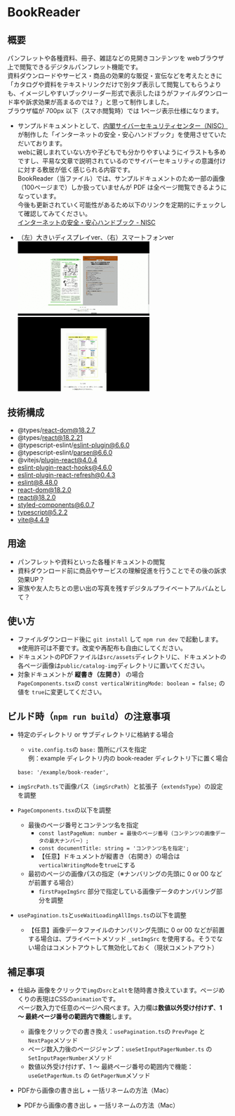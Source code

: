 # BookReader

## 概要
パンフレットや各種資料、冊子、雑誌などの見開きコンテンツを webブラウザ上で閲覧できるデジタルパンフレット機能です。<br />資料ダウンロードやサービス・商品の効果的な販促・宣伝などを考えたときに「カタログや資料をテキストリンクだけで別タブ表示して閲覧してもらうよりも、イメージしやすいブックリーダー形式で表示したほうがファイルダウンロード率や訴求効果が高まるのでは？」と思って制作しました。<br />ブラウザ幅が 700px 以下（スマホ閲覧時）では 1ページ表示仕様になります。
- サンプルドキュメントとして、<a href="https://security-portal.nisc.go.jp/" target="_blank">内閣サイバーセキュリティセンター（NISC）</a>が制作した「インターネットの安全・安心ハンドブック」を使用させていただいております。<br />webに親しまれていない方や子どもでも分かりやすいようにイラストも多めですし、平易な文章で説明されているのでサイバーセキュリティの意識付けに対する敷居が低く感じられる内容です。<br />BookReader（当ファイル）では、サンプルドキュメントのため一部の画像（100ページまで）しか扱っていませんが PDF は全ページ閲覧できるようになっています。<br />今後も更新されていく可能性があるため以下のリンクを定期的にチェックして確認してみてください。<br />
<a href="https://security-portal.nisc.go.jp/guidance/handbook.html" target="_blank">インターネットの安全・安心ハンドブック - NISC</a>

- （左）大きいディスプレイver、（右）スマートフォンver <br />
![大きいディスプレイver](readmeimg/gif-001.gif "hero")
![スマートフォンver](readmeimg/gif-002.gif "hero")

## 技術構成
- @types/react-dom@18.2.7
- @types/react@18.2.21
- @typescript-eslint/eslint-plugin@6.6.0
- @typescript-eslint/parser@6.6.0
- @vitejs/plugin-react@4.0.4
- eslint-plugin-react-hooks@4.6.0
- eslint-plugin-react-refresh@0.4.3
- eslint@8.48.0
- react-dom@18.2.0
- react@18.2.0
- styled-components@6.0.7
- typescript@5.2.2
- vite@4.4.9

## 用途
- パンフレットや資料といった各種ドキュメントの閲覧
- 資料ダウンロード前に商品やサービスの理解促進を行うことでその後の訴求効果UP？
- 家族や友人たちとの思い出の写真を残すデジタルプライベートアルバムとして？

## 使い方
- ファイルダウンロード後に `git install` して `npm run dev` で起動します。<br />※使用許可は不要です。改変や再配布も自由にしてください。
- ドキュメントのPDFファイルは`src/assets`ディレクトリに、ドキュメントの各ページ画像は`public/catalog-img`ディレクトリに置いてください。
- 対象ドキュメントが **縦書き（左開き）** の場合<br />
`PageComponents.tsx`の `const verticalWritingMode: boolean = false;` の値を `true`に変更してください。

## ビルド時（`npm run build`）の注意事項
- 特定のディレクトリ or サブディレクトリに格納する場合
    - `vite.config.ts`の `base:` 箇所にパスを指定<br />
    例：example ディレクトリ内の book-reader ディレクトリ下に置く場合
    ```
    base: '/example/book-reader',
    ```

- `imgSrcPath.ts`で画像パス（`imgSrcPath`）と拡張子（`extendsType`）の設定を調整

- `PageComponents.tsx`の以下を調整
    - 最後のページ番号とコンテンツ名を指定
        - `const lastPageNum: number = 最後のページ番号（コンテンツの画像データの最大ナンバー）;`
        - `const documentTitle: string = 'コンテンツ名を指定';`
        - 【任意】ドキュメントが縦書き（右開き）の場合は`verticalWritingMode`を`true`にする
    - 最初のページの画像パスの指定（※ナンバリングの先頭に 0 or 00 などが前置する場合）
        - `firstPageImgSrc` 部分で指定している画像データのナンバリング部分を調整

- `usePagination.ts`と`useWaitLoadingAllImgs.ts`の以下を調整
    - 【任意】画像データファイルのナンバリング先頭に 0 or 00 などが前置する場合は、プライベートメソッド `_setImgSrc` を使用する。そうでない場合はコメントアウトして無効化しておく（現状コメントアウト）

## 補足事項
- 仕組み
    画像をクリックで`img`の`src`と`alt`を随時書き換えています。ページめくりの表現はCSSの`animation`です。<br />ページ数入力で任意のページへ飛べます。入力欄は**数値以外受け付けず**、**1 〜 最終ページ番号の範囲内で機能**します。
    - 画像をクリックでの書き換え：`usePagination.ts`の `PrevPage` と `NextPage`メソッド
    - ページ数入力後のページジャンプ：`useSetInputPagerNumber.ts` の `SetInputPagerNumber`メソッド
    - 数値以外受け付けず、1 〜 最終ページ番号の範囲内で機能：`useGetPagerNum.ts` の `GetPagerNum`メソッド

- PDFから画像の書き出し + 一括リネームの方法（Mac）
    <details>
    <summary>PDFから画像の書き出し + 一括リネームの方法（Mac）</summary>

    1：Adobe AcrobatでPDFから画像の書き出し方法
    ![Adobe AcrobatでPDFから画像の書き出し](readmeimg/0001-min.png "hero")

    2：書き出し画像を一括リネーム（Mac）：画像を全選択して「右クリック」 - 「名称変更」 
    ![書き出し画像を一括リネーム（Mac）：画像を全選択して「右クリック」 - 「名称変更」](readmeimg/0002-min.png "hero")

    3 - a：画像のファイルネームを任意の形へ書き換えたい場合：「フォーマット」を選択
    ![画像のファイルネームを任意の形へ書き換えたい場合「フォーマット」を選択](readmeimg/0003-min.png "hero")

    3 - b：画像のファイルネームの一部を変更したい場合：「テキストを置き換える」を選択
    ![画像のファイルネームの一部を変更したい場合「テキストを置き換える」を選択](readmeimg/0004-min.png "hero")
    </details>